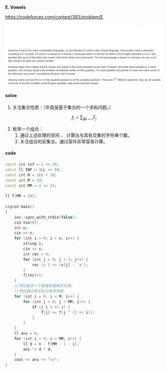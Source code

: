 **E. Vowels**

https://codeforces.com/contest/383/problem/E

![image-20230508090352984](image-20230508090352984.png)

#### solve

1. 关注集合性质：（毕竟是基于集合的一个求和问题。）

$$
f_i = \sum _{j\&i = i}T_j
$$

2. 枚举一个组合： 
   1. 通过上述处理的空间 ， 计算出与其有交集的字符串个数。
   2. 关注组合的反集合。通过容斥非常容易计算。

#### code

````cpp
const int inf = 1 << 29;
const ll INF = 1LL << 60;
const int N = 1E6 + 10;
const int M = 24;
const int MM = 1 << 24;

ll f[MM + 10];

signed main()
{
	ios::sync_with_stdio(false);
	cin.tie(0);
	int n;
	cin >> n;
	for (int i = 0; i < n; i++) {
		string s;
		cin >> s;
		int rec = 0;
		for (int j = 0; j < 3; j++) {
			rec |= 1 << (s[j] - 'a');
		}
		f[rec]++;
	}
	//然后就求一个高维前缀和的东西。
	//然后通过容斥反过来求贡献。
	for (int i = 0; i < M; i++) {
		for (int j = 0; j < MM; j++) {
			if (j & 1 << i) {
				f[j] += f[j ^ (1 << i)];
			}
		}
	}
	ll ans = 0;
	for (int i = 0; i < MM; i++) {
		ll d = n - f[MM - 1 - i];
		ans ^= d * d;
	}
	cout << ans << "\n";
}
````

